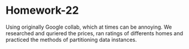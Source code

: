 # Homework-22

Using originally Google collab, which at times can be annoying. We researched and quriered the prices, ran ratings of differents homes and practiced the methods of partitioning data instances. 
